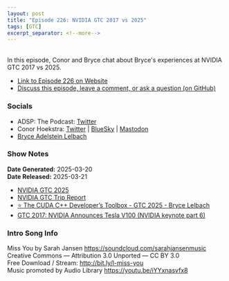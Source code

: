 ```yaml
---
layout: post
title: "Episode 226: NVIDIA GTC 2017 vs 2025"
tags: [GTC]
excerpt_separator: <!--more-->
---
```


<div id="buzzsprout-player-16832864"></div><script src="https://www.buzzsprout.com/1501960/episodes/16832864-episode-226-nvidia-gtc-2017-vs-2025.js?container_id=buzzsprout-player-16832864&player=small" type="text/javascript" charset="utf-8"></script>

<br>In this episode, Conor and Bryce chat about Bryce's experiences at NVIDIA GTC 2017 vs 2025.

<!--more-->

* [Link to Episode 226 on Website](https://adspthepodcast.com/2025/03/21/Episode-226.html)
* [Discuss this episode, leave a comment, or ask a question (on GitHub)](https://github.com/codereport/adsp2/discussions/125)

### Socials
 
* ADSP: The Podcast: [Twitter](https://twitter.com/adspthepodcast)
* Conor Hoekstra: [Twitter](https://twitter.com/code_report) \| [BlueSky](https://bsky.app/profile/codereport.bsky.social) \| [Mastodon](https://mastodon.social/@code_report)
* [Bryce Adelstein Lelbach](https://twitter.com/blelbach)

### Show Notes

**Date Generated:** 2025-03-20 <br>
**Date Released:** 2025-03-21

* [NVIDIA GTC 2025](https://www.nvidia.com/gtc/)
* [NVIDIA GTC Trip Report](https://codereport.github.io/GTC2025TripReport/)
* [⭐ The CUDA C++ Developer’s Toolbox - GTC 2025 - Bryce Lelbach ](https://register.nvidia.com/flow/nvidia/gtcs25/vap/page/vsessioncatalog/session/1727452471839001RhBW)
* [GTC 2017: NVIDIA Announces Tesla V100 (NVIDIA keynote part 6)](https://www.youtube.com/watch?v=3aAEKRDhrj8)

### Intro Song Info
 
Miss You by Sarah Jansen https://soundcloud.com/sarahjansenmusic<br>
Creative Commons — Attribution 3.0 Unported — CC BY 3.0<br>
Free Download / Stream: http://bit.ly/l-miss-you<br>
Music promoted by Audio Library https://youtu.be/iYYxnasvfx8<br>
